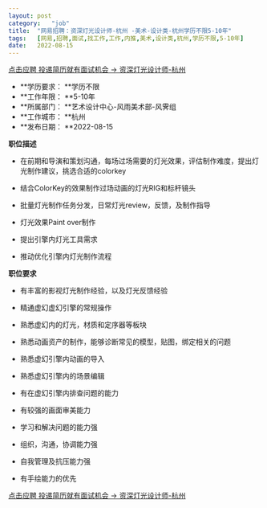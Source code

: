 ```yaml
---
layout:	post
category:	"job"
title:	"网易招聘：资深灯光设计师-杭州 -美术-设计类-杭州学历不限5-10年"
tags:	[网易,招聘,面试,找工作,工作,内推,美术,设计类,杭州,学历不限,5-10年]
date:	2022-08-15
---
```


[点击应聘 投递简历就有面试机会 ->  资深灯光设计师-杭州 ](http://mobile.bole.netease.com/bole/boleDetail?id=37252&employeeId=346f03c3cda5f04c&key=all)



- **学历要求： **学历不限
- **工作年限： **5-10年
- **所属部门： **艺术设计中心-风雨美术部-风霁组
- **工作城市： **杭州
- **发布日期： **2022-08-15



**职位描述**

- 在前期和导演和策划沟通，每场过场需要的灯光效果，评估制作难度，提出灯光制作建议，挑选合适的colorkey

- 结合ColorKey的效果制作过场动画的灯光RIG和标杆镜头

- 批量灯光制作任务分发，日常灯光review，反馈，及制作指导

- 灯光效果Paint over制作

- 提出引擎内灯光工具需求

- 推动优化引擎内灯光制作流程



**职位要求**

- 有丰富的影视灯光制作经验，以及灯光反馈经验

- 精通虚幻虚幻引擎的常规操作

- 熟悉虚幻内的灯光，材质和定序器等板块

- 熟悉动画资产的制作，能够诊断常见的模型，贴图，绑定相关的问题

- 熟悉虚幻引擎内动画的导入

- 熟悉虚幻引擎内的场景编辑

- 有在虚幻引擎内排查问题的能力

- 有较强的画面审美能力

- 学习和解决问题的能力强

- 组织，沟通，协调能力强

- 自我管理及抗压能力强

- 有手绘能力的优先



[点击应聘 投递简历就有面试机会 ->  资深灯光设计师-杭州 ](http://mobile.bole.netease.com/bole/boleDetail?id=37252&employeeId=346f03c3cda5f04c&key=all)